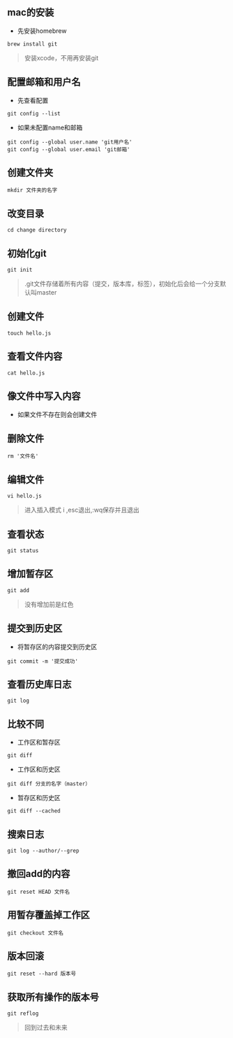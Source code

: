 ## mac的安装
- 先安装homebrew
```
brew install git
```

> 安装xcode，不用再安装git

## 配置邮箱和用户名
- 先查看配置
```
git config --list
```
- 如果未配置name和邮箱
```
git config --global user.name 'git用户名'
git config --global user.email 'git邮箱'
```

## 创建文件夹
```
mkdir 文件夹的名字
```

## 改变目录
```
cd change directory
```

## 初始化git
```
git init
```

> .git文件存储着所有内容（提交，版本库，标签），初始化后会给一个分支默认叫master

## 创建文件
```
touch hello.js
```

## 查看文件内容
```
cat hello.js
```

## 像文件中写入内容
- 如果文件不存在则会创建文件

## 删除文件
```
rm '文件名'
```

## 编辑文件
```
vi hello.js
```

> 进入插入模式 i ,esc退出,:wq保存并且退出

## 查看状态
```
git status
```
## 增加暂存区
```
git add 
```

> 没有增加前是红色

## 提交到历史区
- 将暂存区的内容提交到历史区
```
git commit -m '提交成功'
```

## 查看历史库日志
```
git log 
```

## 比较不同
- 工作区和暂存区
```
git diff 
```
- 工作区和历史区
```
git diff 分支的名字（master）
```
- 暂存区和历史区
```
git diff --cached
```

## 搜索日志
```
git log --author/--grep
```

## 撤回add的内容
```
git reset HEAD 文件名
```

## 用暂存覆盖掉工作区
```
git checkout 文件名
```

## 版本回滚
```
git reset --hard 版本号
```

## 获取所有操作的版本号
```
git reflog
```

> 回到过去和未来